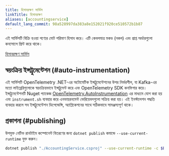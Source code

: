 ```yaml
---
title: হিসাবরক্ষণ সার্ভিস
linkTitle: হিসাবরক্ষণ
aliases: [accountingservice]
default_lang_commit: 98a528997da383a8e152021f920ce510572b1b87
---
```


এই সার্ভিসটি বিক্রি হওয়া পণ্যের মোট পরিমাণ হিসাব করে। এটি কেবলমাত্র মকড (নকল) এবং প্রাপ্ত অর্ডারগুলো কনসোলে প্রিন্ট করে থাকে।

[হিসাবরক্ষণ সার্ভিস](https://github.com/open-telemetry/opentelemetry-demo/blob/main/src/accounting/)

## স্বয়ংক্রিয় ইন্সট্রুমেন্টেশন (#auto-instrumentation)

এই সার্ভিসটি OpenTelemetry .NET-এর অটোমেটিক ইন্সট্রুমেন্টেশনের উপর নির্ভরশীল, যা Kafka-এর মতো লাইব্রেরিগুলোকে স্বয়ংক্রিয়ভাবে ইন্সট্রুমেন্ট করে এবং OpenTelemetry SDK কনফিগার করে। ইন্সট্রুমেন্টেশনটি Nuget প্যাকেজ
[OpenTelemetry.AutoInstrumentation](https://www.nuget.org/packages/OpenTelemetry.AutoInstrumentation)
এর মাধ্যমে যোগ করা হয় এবং `instrument.sh` ব্যবহার করে এনভায়রনমেন্ট ভেরিয়েবলগুলো সক্রিয় করা হয়।
এই ইনস্টলেশন পদ্ধতি ব্যবহার করলে সব ইন্সট্রুমেন্টেশন ডিপেন্ডেন্সি, অ্যাপ্লিকেশনের সাথে সঠিকভাবে সামঞ্জস্যপূর্ণ থাকে।

## প্রকাশনা (#publishing)

উপযুক্ত নেটিভ রানটাইম কম্পোনেন্ট বিতরণের জন্য `dotnet publish` কমান্ডে `--use-current-runtime` যুক্ত করুন।

```sh
dotnet publish "./AccountingService.csproj" --use-current-runtime -c $BUILD_CONFIGURATION -o /app/publish /p:UseAppHost=false
```
